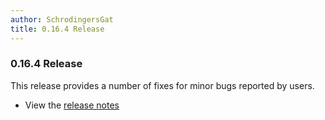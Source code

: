 ```yaml
---
author: SchrodingersGat
title: 0.16.4 Release
---
```


### 0.16.4 Release

This release provides a number of fixes for minor bugs reported by users.

- View the [release notes](https://github.com/inventree/InvenTree/releases/tag/0.16.4)
